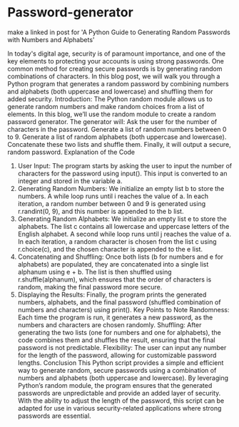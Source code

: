 # Password-generator
make a linked in post for 
'A Python Guide to Generating Random Passwords with Numbers and Alphabets'

In today's digital age, security is of paramount importance, and one of the key elements to protecting your accounts is using strong passwords. One common method for creating secure passwords is by generating random combinations of characters. In this blog post, we will walk you through a Python program that generates a random password by combining numbers and alphabets (both uppercase and lowercase) and shuffling them for added security.
Introduction:
The Python random module allows us to generate random numbers and make random choices from a list of elements. In this blog, we’ll use the random module to create a random password generator. The generator will:
Ask the user for the number of characters in the password.
Generate a list of random numbers between 0 to 9.
Generate a list of random alphabets (both uppercase and lowercase).
Concatenate these two lists and shuffle them.
Finally, it will output a secure, random password.
Explanation of the Code
1. User Input:
The program starts by asking the user to input the number of characters for the password using input(). This input is converted to an integer and stored in the variable a.
2. Generating Random Numbers:
We initialize an empty list b to store the numbers.
A while loop runs until i reaches the value of a. In each iteration, a random number between 0 and 9 is generated using r.randint(0, 9), and this number is appended to the b list.
3. Generating Random Alphabets:
We initialize an empty list e to store the alphabets.
The list c contains all lowercase and uppercase letters of the English alphabet.
A second while loop runs until j reaches the value of a. In each iteration, a random character is chosen from the list c using r.choice(c), and the chosen character is appended to the e list.
4. Concatenating and Shuffling:
Once both lists (b for numbers and e for alphabets) are populated, they are concatenated into a single list alphanum using e + b.
The list is then shuffled using r.shuffle(alphanum), which ensures that the order of characters is random, making the final password more secure.
5. Displaying the Results:
Finally, the program prints the generated numbers, alphabets, and the final password (shuffled combination of numbers and characters) using print().
Key Points to Note
Randomness: Each time the program is run, it generates a new password, as the numbers and characters are chosen randomly.
Shuffling: After generating the two lists (one for numbers and one for alphabets), the code combines them and shuffles the result, ensuring that the final password is not predictable.
Flexibility: The user can input any number for the length of the password, allowing for customizable password lengths.
Conclusion
This Python script provides a simple and efficient way to generate random, secure passwords using a combination of numbers and alphabets (both uppercase and lowercase). By leveraging Python’s random module, the program ensures that the generated passwords are unpredictable and provide an added layer of security.
With the ability to adjust the length of the password, this script can be adapted for use in various security-related applications where strong passwords are essential.
